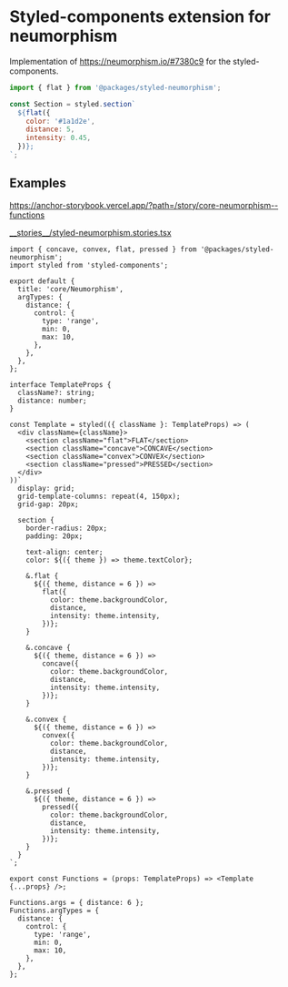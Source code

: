 # Styled-components extension for neumorphism

Implementation of <https://neumorphism.io/#7380c9> for the styled-components.

```js
import { flat } from '@packages/styled-neumorphism';

const Section = styled.section`
  ${flat({
    color: '#1a1d2e',
    distance: 5,
    intensity: 0.45,
  })};
`;
```

## Examples

<https://anchor-storybook.vercel.app/?path=/story/core-neumorphism--functions>

<!-- source __stories__/*.stories.tsx -->

[\_\_stories\_\_/styled-neumorphism.stories.tsx](__stories__/styled-neumorphism.stories.tsx)

```tsx
import { concave, convex, flat, pressed } from '@packages/styled-neumorphism';
import styled from 'styled-components';

export default {
  title: 'core/Neumorphism',
  argTypes: {
    distance: {
      control: {
        type: 'range',
        min: 0,
        max: 10,
      },
    },
  },
};

interface TemplateProps {
  className?: string;
  distance: number;
}

const Template = styled(({ className }: TemplateProps) => (
  <div className={className}>
    <section className="flat">FLAT</section>
    <section className="concave">CONCAVE</section>
    <section className="convex">CONVEX</section>
    <section className="pressed">PRESSED</section>
  </div>
))`
  display: grid;
  grid-template-columns: repeat(4, 150px);
  grid-gap: 20px;

  section {
    border-radius: 20px;
    padding: 20px;

    text-align: center;
    color: ${({ theme }) => theme.textColor};

    &.flat {
      ${({ theme, distance = 6 }) =>
        flat({
          color: theme.backgroundColor,
          distance,
          intensity: theme.intensity,
        })};
    }

    &.concave {
      ${({ theme, distance = 6 }) =>
        concave({
          color: theme.backgroundColor,
          distance,
          intensity: theme.intensity,
        })};
    }

    &.convex {
      ${({ theme, distance = 6 }) =>
        convex({
          color: theme.backgroundColor,
          distance,
          intensity: theme.intensity,
        })};
    }

    &.pressed {
      ${({ theme, distance = 6 }) =>
        pressed({
          color: theme.backgroundColor,
          distance,
          intensity: theme.intensity,
        })};
    }
  }
`;

export const Functions = (props: TemplateProps) => <Template {...props} />;

Functions.args = { distance: 6 };
Functions.argTypes = {
  distance: {
    control: {
      type: 'range',
      min: 0,
      max: 10,
    },
  },
};
```

<!-- /source -->
